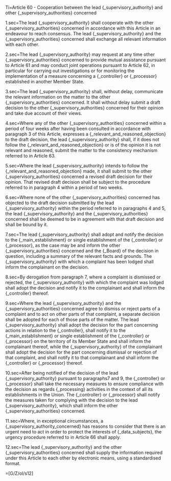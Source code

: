 Ti=Article 60 - Cooperation between the lead {_supervisory_authority} and other {_supervisory_authorities} concerned

1.sec=The lead {_supervisory_authority} shall cooperate with the other {_supervisory_authorities} concerned in accordance with this Article in an endeavour to reach consensus. The lead {_supervisory_authority} and the {_supervisory_authorities} concerned shall exchange all relevant information with each other.

2.sec=The lead {_supervisory_authority} may request at any time other {_supervisory_authorities} concerned to provide mutual assistance pursuant to Article 61 and may conduct joint operations pursuant to Article 62, in particular for carrying out investigations or for monitoring the implementation of a measure concerning a {_controller} or {_processor} established in another Member State.

3.sec=The lead {_supervisory_authority} shall, without delay, communicate the relevant information on the matter to the other {_supervisory_authorities} concerned. It shall without delay submit a draft decision to the other {_supervisory_authorities} concerned for their opinion and take due account of their views.

4.sec=Where any of the other {_supervisory_authorities} concerned within a period of four weeks after having been consulted in accordance with paragraph 3 of this Article, expresses a {_relevant_and_reasoned_objection} to the draft decision, the lead {_supervisory_authority} shall, if it does not follow the {_relevant_and_reasoned_objection} or is of the opinion it is not relevant and reasoned, submit the matter to the consistency mechanism referred to in Article 63.

5.sec=Where the lead {_supervisory_authority} intends to follow the {_relevant_and_reasoned_objection} made, it shall submit to the other {_supervisory_authorities} concerned a revised draft decision for their opinion. That revised draft decision shall be subject to the procedure referred to in paragraph 4 within a period of two weeks.

6.sec=Where none of the other {_supervisory_authorities} concerned has objected to the draft decision submitted by the lead {_supervisory_authority} within the period referred to in paragraphs 4 and 5, the lead {_supervisory_authority} and the {_supervisory_authorities} concerned shall be deemed to be in agreement with that draft decision and shall be bound by it.

7.sec=The lead {_supervisory_authority} shall adopt and notify the decision to the {_main_establishment} or single establishment of the {_controller} or {_processor}, as the case may be and inform the other {_supervisory_authorities} concerned and the {_Board} of the decision in question, including a summary of the relevant facts and grounds. The {_supervisory_authority} with which a complaint has been lodged shall inform the complainant on the decision.

8.sec=By derogation from paragraph 7, where a complaint is dismissed or rejected, the {_supervisory_authority} with which the complaint was lodged shall adopt the decision and notify it to the complainant and shall inform the {_controller} thereof.

9.sec=Where the lead {_supervisory_authority} and the {_supervisory_authorities} concerned agree to dismiss or reject parts of a complaint and to act on other parts of that complaint, a separate decision shall be adopted for each of those parts of the matter. The lead {_supervisory_authority} shall adopt the decision for the part concerning actions in relation to the {_controller}, shall notify it to the {_main_establishment} or single establishment of the {_controller} or {_processor} on the territory of its Member State and shall inform the complainant thereof, while the {_supervisory_authority} of the complainant shall adopt the decision for the part concerning dismissal or rejection of that complaint, and shall notify it to that complainant and shall inform the {_controller} or {_processor} thereof.

10.sec=After being notified of the decision of the lead {_supervisory_authority} pursuant to paragraphs7 and 9, the {_controller} or {_processor} shall take the necessary measures to ensure compliance with the decision as regards {_processing} activities in the context of all its establishments in the Union. The {_controller} or {_processor} shall notify the measures taken for complying with the decision to the lead {_supervisory_authority}, which shall inform the other {_supervisory_authorities} concerned.

11.sec=Where, in exceptional circumstances, a {_supervisory_authority_concerned} has reasons to consider that there is an urgent need to act in order to protect the interests of {_data_subjects}, the urgency procedure referred to in Article 66 shall apply.

12.sec=The lead {_supervisory_authority} and the other {_supervisory_authorities} concerned shall supply the information required under this Article to each other by electronic means, using a standardised format.

=[G/Z/ol/s12]


